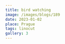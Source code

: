 ```yaml
---
title: bird watching
image: /images/blogs/189
date: 2023-01-02
place: Prague
tags: linocut
gallery: 3
---
```

